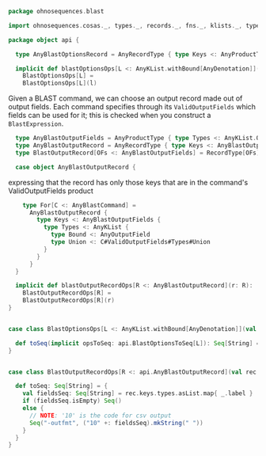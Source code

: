 
```scala
package ohnosequences.blast

import ohnosequences.cosas._, types._, records._, fns._, klists._, typeUnions._

package object api {

  type AnyBlastOptionsRecord = AnyRecordType { type Keys <: AnyProductType { type Types <: AnyKList.Of[AnyBlastOption] } }

  implicit def blastOptionsOps[L <: AnyKList.withBound[AnyDenotation]](l: L):
    BlastOptionsOps[L] =
    BlastOptionsOps[L](l)
```


Given a BLAST command, we can choose an output record made out of output fields. Each command specifies through its `ValidOutputFields` which fields can be used for it; this is checked when you construct a `BlastExpression`.


```scala
  type AnyBlastOutputFields = AnyProductType { type Types <: AnyKList.Of[AnyOutputField] }
  type AnyBlastOutputRecord = AnyRecordType { type Keys <: AnyBlastOutputFields }
  type BlastOutputRecord[OFs <: AnyBlastOutputFields] = RecordType[OFs]

  case object AnyBlastOutputRecord {
```

expressing that the record has only those keys that are in the command's ValidOutputFields product

```scala
    type For[C <: AnyBlastCommand] =
      AnyBlastOutputRecord {
        type Keys <: AnyBlastOutputFields {
          type Types <: AnyKList {
            type Bound <: AnyOutputField
            type Union <: C#ValidOutputFields#Types#Union
          }
        }
      }
  }

  implicit def blastOutputRecordOps[R <: AnyBlastOutputRecord](r: R):
    BlastOutputRecordOps[R] =
    BlastOutputRecordOps[R](r)
}


case class BlastOptionsOps[L <: AnyKList.withBound[AnyDenotation]](val l: L) extends AnyVal {

  def toSeq(implicit opsToSeq: api.BlastOptionsToSeq[L]): Seq[String] = opsToSeq(l)
}


case class BlastOutputRecordOps[R <: api.AnyBlastOutputRecord](val rec: R) extends AnyVal {

  def toSeq: Seq[String] = {
    val fieldsSeq: Seq[String] = rec.keys.types.asList.map{ _.label }
    if (fieldsSeq.isEmpty) Seq()
    else {
      // NOTE: '10' is the code for csv output
      Seq("-outfmt", ("10" +: fieldsSeq).mkString(" "))
    }
  }
}

```




[test/scala/CommandGeneration.scala]: ../../../test/scala/CommandGeneration.scala.md
[test/scala/OutputParsing.scala]: ../../../test/scala/OutputParsing.scala.md
[test/scala/OutputFieldsSpecification.scala]: ../../../test/scala/OutputFieldsSpecification.scala.md
[main/scala/api/outputFields.scala]: outputFields.scala.md
[main/scala/api/options.scala]: options.scala.md
[main/scala/api/package.scala]: package.scala.md
[main/scala/api/expressions.scala]: expressions.scala.md
[main/scala/api/commands/blastn.scala]: commands/blastn.scala.md
[main/scala/api/commands/blastp.scala]: commands/blastp.scala.md
[main/scala/api/commands/tblastx.scala]: commands/tblastx.scala.md
[main/scala/api/commands/tblastn.scala]: commands/tblastn.scala.md
[main/scala/api/commands/blastx.scala]: commands/blastx.scala.md
[main/scala/api/commands/makeblastdb.scala]: commands/makeblastdb.scala.md
[main/scala/api/commands/igblastn.scala]: commands/igblastn.scala.md
